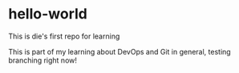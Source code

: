# hello-world
This is die's first repo for learning

This is part of my learning about DevOps and Git in general, testing branching right now!

